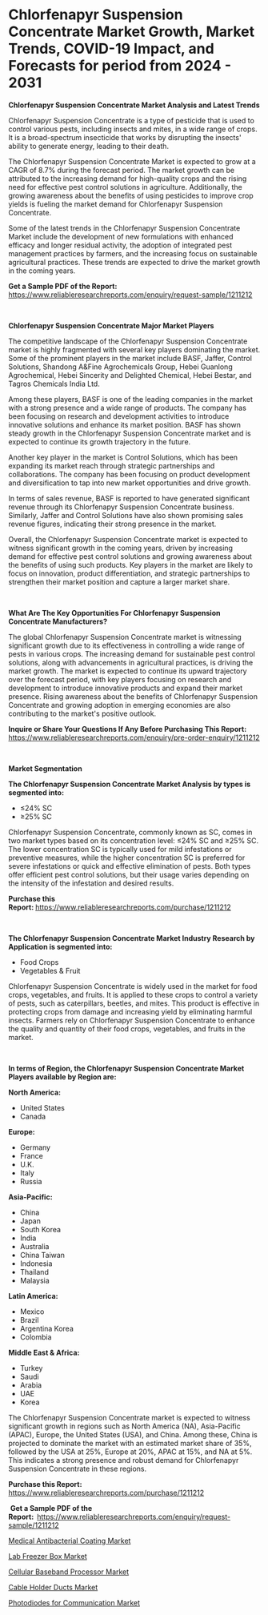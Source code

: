 <p><h1>Chlorfenapyr Suspension Concentrate Market Growth, Market Trends, COVID-19 Impact, and Forecasts for period from 2024 - 2031</h1></p><p><strong>Chlorfenapyr Suspension Concentrate Market Analysis and Latest Trends</strong></p>
<p><p>Chlorfenapyr Suspension Concentrate is a type of pesticide that is used to control various pests, including insects and mites, in a wide range of crops. It is a broad-spectrum insecticide that works by disrupting the insects' ability to generate energy, leading to their death. </p><p>The Chlorfenapyr Suspension Concentrate Market is expected to grow at a CAGR of 8.7% during the forecast period. The market growth can be attributed to the increasing demand for high-quality crops and the rising need for effective pest control solutions in agriculture. Additionally, the growing awareness about the benefits of using pesticides to improve crop yields is fueling the market demand for Chlorfenapyr Suspension Concentrate.</p><p>Some of the latest trends in the Chlorfenapyr Suspension Concentrate Market include the development of new formulations with enhanced efficacy and longer residual activity, the adoption of integrated pest management practices by farmers, and the increasing focus on sustainable agricultural practices. These trends are expected to drive the market growth in the coming years.</p></p>
<p><strong>Get a Sample PDF of the Report:&nbsp;</strong> <a href="https://www.reliableresearchreports.com/enquiry/request-sample/1211212">https://www.reliableresearchreports.com/enquiry/request-sample/1211212</a></p>
<p>&nbsp;</p>
<p><strong>Chlorfenapyr Suspension Concentrate Major Market Players</strong></p>
<p><p>The competitive landscape of the Chlorfenapyr Suspension Concentrate market is highly fragmented with several key players dominating the market. Some of the prominent players in the market include BASF, Jaffer, Control Solutions, Shandong A&Fine Agrochemicals Group, Hebei Guanlong Agrochemical, Hebei Sincerity and Delighted Chemical, Hebei Bestar, and Tagros Chemicals India Ltd.</p><p>Among these players, BASF is one of the leading companies in the market with a strong presence and a wide range of products. The company has been focusing on research and development activities to introduce innovative solutions and enhance its market position. BASF has shown steady growth in the Chlorfenapyr Suspension Concentrate market and is expected to continue its growth trajectory in the future.</p><p>Another key player in the market is Control Solutions, which has been expanding its market reach through strategic partnerships and collaborations. The company has been focusing on product development and diversification to tap into new market opportunities and drive growth.</p><p>In terms of sales revenue, BASF is reported to have generated significant revenue through its Chlorfenapyr Suspension Concentrate business. Similarly, Jaffer and Control Solutions have also shown promising sales revenue figures, indicating their strong presence in the market.</p><p>Overall, the Chlorfenapyr Suspension Concentrate market is expected to witness significant growth in the coming years, driven by increasing demand for effective pest control solutions and growing awareness about the benefits of using such products. Key players in the market are likely to focus on innovation, product differentiation, and strategic partnerships to strengthen their market position and capture a larger market share.</p></p>
<p>&nbsp;</p>
<p><strong>What Are The Key Opportunities For Chlorfenapyr Suspension Concentrate Manufacturers?</strong></p>
<p><p>The global Chlorfenapyr Suspension Concentrate market is witnessing significant growth due to its effectiveness in controlling a wide range of pests in various crops. The increasing demand for sustainable pest control solutions, along with advancements in agricultural practices, is driving the market growth. The market is expected to continue its upward trajectory over the forecast period, with key players focusing on research and development to introduce innovative products and expand their market presence. Rising awareness about the benefits of Chlorfenapyr Suspension Concentrate and growing adoption in emerging economies are also contributing to the market's positive outlook.</p></p>
<p><strong>Inquire or Share Your Questions If Any Before Purchasing This Report:</strong> <a href="https://www.reliableresearchreports.com/enquiry/pre-order-enquiry/1211212">https://www.reliableresearchreports.com/enquiry/pre-order-enquiry/1211212</a></p>
<p>&nbsp;</p>
<p><strong>Market Segmentation</strong></p>
<p><strong>The Chlorfenapyr Suspension Concentrate Market Analysis by types is segmented into:</strong></p>
<p><ul><li>≤24% SC</li><li>≥25% SC</li></ul></p>
<p><p>Chlorfenapyr Suspension Concentrate, commonly known as SC, comes in two market types based on its concentration level: ≤24% SC and ≥25% SC. The lower concentration SC is typically used for mild infestations or preventive measures, while the higher concentration SC is preferred for severe infestations or quick and effective elimination of pests. Both types offer efficient pest control solutions, but their usage varies depending on the intensity of the infestation and desired results.</p></p>
<p><strong>Purchase this Report:&nbsp;</strong><a href="https://www.reliableresearchreports.com/purchase/1211212">https://www.reliableresearchreports.com/purchase/1211212</a></p>
<p>&nbsp;</p>
<p><strong>The Chlorfenapyr Suspension Concentrate Market Industry Research by Application is segmented into:</strong></p>
<p><ul><li>Food Crops</li><li>Vegetables & Fruit</li></ul></p>
<p><p>Chlorfenapyr Suspension Concentrate is widely used in the market for food crops, vegetables, and fruits. It is applied to these crops to control a variety of pests, such as caterpillars, beetles, and mites. This product is effective in protecting crops from damage and increasing yield by eliminating harmful insects. Farmers rely on Chlorfenapyr Suspension Concentrate to enhance the quality and quantity of their food crops, vegetables, and fruits in the market.</p></p>
<p>&nbsp;</p>
<p><strong>In terms of Region, the Chlorfenapyr Suspension Concentrate Market Players available by Region are:</strong></p>
<p>
    <p> <strong> North America: </strong>
        <ul>
            <li>United States</li>
            <li>Canada</li>
        </ul>
        </p> 
    <p> <strong> Europe: </strong>
        <ul>
            <li>Germany</li>
            <li>France</li>
            <li>U.K.</li>
            <li>Italy</li>
            <li>Russia</li>
        </ul>
        </p> 
    <p> <strong> Asia-Pacific: </strong>
        <ul>
            <li>China</li>
            <li>Japan</li>
            <li>South Korea</li>
            <li>India</li>
            <li>Australia</li>
            <li>China Taiwan</li>
            <li>Indonesia</li>
            <li>Thailand</li>
            <li>Malaysia</li>
        </ul>
        </p> 
    <p> <strong> Latin America: </strong>
        <ul>
            <li>Mexico</li>
            <li>Brazil</li>
            <li>Argentina Korea</li>
            <li>Colombia</li>
        </ul>
        </p> 
    <p> <strong> Middle East & Africa: </strong>
        <ul>
            <li>Turkey</li>
            <li>Saudi</li>
            <li>Arabia</li>
            <li>UAE</li>
            <li>Korea</li>
        </ul>
    </p>
    </p>
<p><p>The Chlorfenapyr Suspension Concentrate market is expected to witness significant growth in regions such as North America (NA), Asia-Pacific (APAC), Europe, the United States (USA), and China. Among these, China is projected to dominate the market with an estimated market share of 35%, followed by the USA at 25%, Europe at 20%, APAC at 15%, and NA at 5%. This indicates a strong presence and robust demand for Chlorfenapyr Suspension Concentrate in these regions.</p></p>
<p><strong>Purchase this Report: </strong><a href="https://www.reliableresearchreports.com/purchase/1211212">https://www.reliableresearchreports.com/purchase/1211212</a></p>
<p>&nbsp;<strong>Get a Sample PDF of the Report:&nbsp;&nbsp;</strong><a href="https://www.reliableresearchreports.com/enquiry/request-sample/1211212">https://www.reliableresearchreports.com/enquiry/request-sample/1211212</a></p>
<p><strong></strong></p>
<p><p><a href="https://medium.com/@elianhickle/medical-antibacterial-coating-market-research-report-its-history-and-forecast-2024-to-2031-d3491d2138bb">Medical Antibacterial Coating Market</a></p><p><a href="https://medium.com/@elianhickle/lab-freezer-box-market-insight-market-trends-growth-forecasted-from-2024-to-2031-b7074a720d21">Lab Freezer Box Market</a></p><p><a href="https://medium.com/p/c915ec2d0dfd/edit">Cellular Baseband Processor Market</a></p><p><a href="https://medium.com/@elianhickle/cable-holder-ducts-market-trends-forecast-and-competitive-analysis-to-2031-2d3e7daf39a2">Cable Holder Ducts Market</a></p><p><a href="https://medium.com/@elianhickle/photodiodes-for-communication-market-trends-and-market-analysis-forecasted-for-period-2024-2031-b92e32d63f68">Photodiodes for Communication Market</a></p></p>